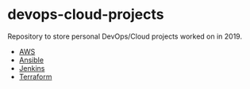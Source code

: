 # devops-cloud-projects

Repository to store personal DevOps/Cloud projects worked on in 2019.
* [AWS](https://github.com/davidezeji/devops-cloud-projects-2019/blob/main/AWS%20Projects%20-%20David%20Ezeji.pdf)
* [Ansible](https://github.com/davidezeji/devops-cloud-projects-2019/blob/main/Ansible%20Project.pdf)
* [Jenkins](https://github.com/davidezeji/devops-cloud-projects-2019/blob/main/Jenkins%20CI%3ACD%20Project.pdf)
* [Terraform](https://github.com/davidezeji/devops-cloud-projects-2019/blob/main/Terraform%20Project.pdf)

